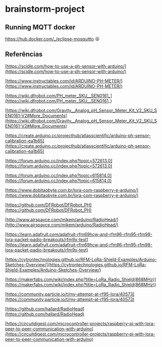 # brainstorm-project

## Running MQTT docker

https://hub.docker.com/_/eclipse-mosquitto :stuck_out_tongue_closed_eyes:

## Referências

[https://scidle.com/how-to-use-a-ph-sensor-with-arduino/](https://scidle.com/how-to-use-a-ph-sensor-with-arduino/)

[https://www.instructables.com/id/ARDUINO-PH-METER/](https://www.instructables.com/id/ARDUINO-PH-METER/)

[https://wiki.dfrobot.com/PH_meter_SKU__SEN0161_](https://wiki.dfrobot.com/PH_meter_SKU__SEN0161_)

[https://wiki.dfrobot.com/Gravity__Analog_pH_Sensor_Meter_Kit_V2_SKU_SEN0161-V2#More_Documents](https://wiki.dfrobot.com/Gravity__Analog_pH_Sensor_Meter_Kit_V2_SKU_SEN0161-V2#More_Documents)

[https://create.arduino.cc/projecthub/atlasscientific/arduino-ph-sensor-calibration-ea1b65](https://create.arduino.cc/projecthub/atlasscientific/arduino-ph-sensor-calibration-ea1b65)

[https://forum.arduino.cc/index.php?topic=572613.0](https://forum.arduino.cc/index.php?topic=572613.0)

[https://forum.arduino.cc/index.php?topic=615814.0](https://forum.arduino.cc/index.php?topic=615814.0)

[https://www.dobitaobyte.com.br/lora-com-raspberry-e-arduino/](https://www.dobitaobyte.com.br/lora-com-raspberry-e-arduino/)

[https://github.com/DFRobot/DFRobot_PH](https://github.com/DFRobot/DFRobot_PH)

[http://www.airspayce.com/mikem/arduino/RadioHead/](http://www.airspayce.com/mikem/arduino/RadioHead/)

[https://learn.adafruit.com/adafruit-rfm69hcw-and-rfm96-rfm95-rfm98-lora-packet-padio-breakouts/rfm9x-test](https://learn.adafruit.com/adafruit-rfm69hcw-and-rfm96-rfm95-rfm98-lora-packet-padio-breakouts/rfm9x-test)

[https://cytrontechnologies.github.io/RFM-LoRa-Shield-Examples/Arduino-Sketches-Overview/](https://cytrontechnologies.github.io/RFM-LoRa-Shield-Examples/Arduino-Sketches-Overview/)

[https://makerfabs.com/wiki/index.php?title=LoRa_Radio_Shield(868MHz)](https://makerfabs.com/wiki/index.php?title=LoRa_Radio_Shield(868MHz))

[https://community.particle.io/t/my-attempt-at-rf95-lora/40573](https://community.particle.io/t/my-attempt-at-rf95-lora/40573)

[https://github.com/hallard/RadioHead](https://github.com/hallard/RadioHead)

[https://circuitdigest.com/microcontroller-projects/raspberry-pi-with-lora-peer-to-peer-communication-with-arduino](https://circuitdigest.com/microcontroller-projects/raspberry-pi-with-lora-peer-to-peer-communication-with-arduino)

